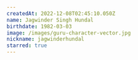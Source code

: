 ```yaml
---
createdAt: 2022-12-08T02:45:10.050Z
name: Jagwinder Singh Hundal
birthdate: 1982-03-03
image: /images/guru-character-vector.jpg
nickname: jagwinderhundal
starred: true
---
```

